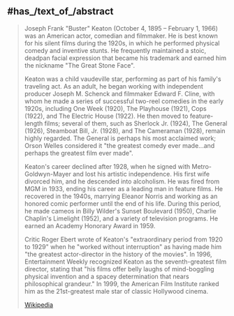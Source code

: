 
## #has_/text_of_/abstract 

> Joseph Frank "Buster" Keaton (October 4, 1895 – February 1, 1966) was an American actor, comedian and filmmaker. He is best known for his silent films during the 1920s, in which he performed physical comedy and inventive stunts. He frequently maintained a stoic, deadpan facial expression that became his trademark and earned him the nickname "The Great Stone Face".
>
> Keaton was a child vaudeville star, performing as part of his family's traveling act. As an adult, he began working with independent producer Joseph M. Schenck and filmmaker Edward F. Cline, with whom he made a series of successful two-reel comedies in the early 1920s, including One Week (1920), The Playhouse (1921), Cops (1922), and The Electric House (1922). He then moved to feature-length films; several of them, such as Sherlock Jr. (1924), The General (1926), Steamboat Bill, Jr. (1928), and The Cameraman (1928), remain highly regarded. The General is perhaps his most acclaimed work; Orson Welles considered it "the greatest comedy ever made...and perhaps the greatest film ever made".
>
> Keaton's career declined after 1928, when he signed with Metro-Goldwyn-Mayer and lost his artistic independence. His first wife divorced him, and he descended into alcoholism. He was fired from MGM in 1933, ending his career as a leading man in feature films. He recovered in the 1940s, marrying Eleanor Norris and working as an honored comic performer until the end of his life. During this period, he made cameos in Billy Wilder's Sunset Boulevard (1950), Charlie Chaplin's Limelight (1952), and a variety of television programs. He earned an Academy Honorary Award in 1959. 
>
> Critic Roger Ebert wrote of Keaton's "extraordinary period from 1920 to 1929" when he "worked without interruption" as having made him "the greatest actor-director in the history of the movies". In 1996, Entertainment Weekly recognized Keaton as the seventh-greatest film director, stating that "his films offer belly laughs of mind-boggling physical invention and a spacey determination that nears philosophical grandeur." In 1999, the American Film Institute ranked him as the 21st-greatest male star of classic Hollywood cinema.
>
> [Wikipedia](https://en.wikipedia.org/wiki/Buster%20Keaton) 

